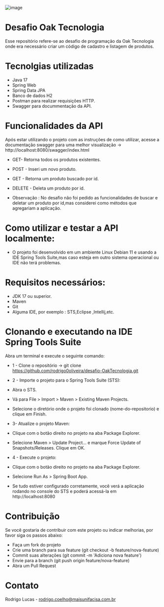 ![image](https://github.com/rodrigo0oliveira/desafio-oaktecnologia/assets/170271521/5d046698-a0e0-4c21-babe-85cda8a39df6)

# Desafio Oak Tecnologia
Esse repositório refere-se ao desafio de programação da Oak Tecnologia onde era necessário criar um código de cadastro e listagem de produtos.

# Tecnolgias utilizadas
* Java 17
* Spring Web
* Spring Data JPA
* Banco de dados H2
* Postman para realizar requisições HTTP.
* Swagger para docummentação da API.

# Funcionalidades da API
Após estar utilizando o projeto com as instruções de como utilizar, acesse a documentação swagger para uma melhor visualização -> http://localhost:8080/swagger/index.html
* GET- Retorna todos os produtos existentes.
* POST - Inseri um novo produto.
* GET - Retorna um produto buscado por id.
* DELETE - Deleta um produto por id.

* Observação : No desafio não foi pedido as funcionalidades de buscar e deletar um produto por id,mas considerei como métodos que agregariam a aplicação.

# Como utilizar e testar a API localmente:
* O projeto foi desenvolvido em um ambiente Linux Debian 11 e usando a IDE Spring Tools Suite,mas caso esteja em outro sistema operacional ou IDE não terá problemas.
# Requisitos necessários:
* JDK 17 ou superior.
* Maven
* Git
* Alguma IDE, por exemplo : STS,Eclipse ,Intellij,etc.

# Clonando e executando na IDE Spring Tools Suite
Abra um terminal e execute o seguinte comando:
* 1 -  Clone o repositório -> git clone https://github.com/rodrigo0oliveira/desafio-OakTecnologia.git
  
* 2 -  Importe o projeto para o Spring Tools Suite (STS):
* Abra o STS.
* Vá para File > Import > Maven > Existing Maven Projects.
* Selecione o diretório onde o projeto foi clonado (nome-do-repositorio) e clique em Finish.

* 3- Atualize o projeto Maven:
* Clique com o botão direito no projeto na aba Package Explorer.
* Selecione Maven > Update Project... e marque Force Update of Snapshots/Releases. Clique em OK.

* 4 - Execute o projeto:
* Clique com o botão direito no projeto na aba Package Explorer.
* Selecione Run As > Spring Boot App.

* Se tudo estiver configurado corretamente, você verá a aplicação rodando no console do STS e poderá acessá-la em http://localhost:8080

# Contribuição 
Se você gostaria de contribuir com este projeto ou indicar melhorias, por favor siga os passos abaixo:
* Faça um fork do projeto
* Crie uma branch para sua feature (git checkout -b feature/nova-feature)
* Commit suas alterações (git commit -m 'Adiciona nova feature')
* Envie para a branch (git push origin feature/nova-feature)
* Abra um Pull Request

# Contato 

Rodrigo Lucas - rodrigo.coelho@maisunifacisa.com.br
